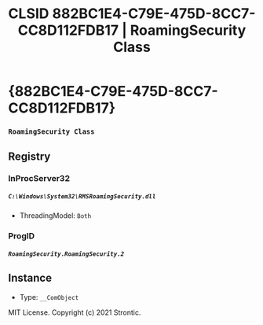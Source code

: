 ﻿---
title: "CLSID 882BC1E4-C79E-475D-8CC7-CC8D112FDB17 | RoamingSecurity Class"
excerpt: What is COM-Object CLSID 882BC1E4-C79E-475D-8CC7-CC8D112FDB17?
---

# {882BC1E4-C79E-475D-8CC7-CC8D112FDB17}

### `RoamingSecurity Class`

## Registry


### InProcServer32

##### `C:\Windows\System32\RMSRoamingSecurity.dll`
* ThreadingModel: `Both`

### ProgID

##### `RoamingSecurity.RoamingSecurity.2`

## Instance

* Type: `__ComObject`

MIT License. Copyright (c) 2021 Strontic.


